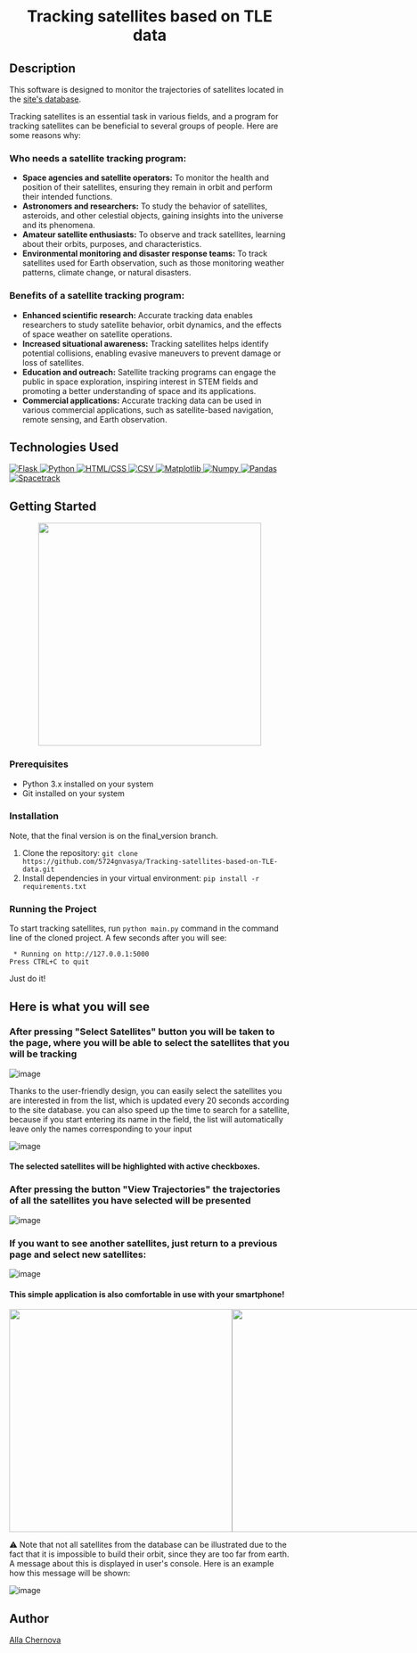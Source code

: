 <h1 align="center">Tracking satellites based on TLE data</h1>
<!-- <h2 align="center"> -->

<h2>Description</h2>

This software is designed to monitor the trajectories of satellites located in the [site's database](https://celestrak.org/).

Tracking satellites is an essential task in various fields, and a program for tracking satellites can be beneficial to several groups of people. Here are some reasons why:

<h3>Who needs a satellite tracking program:</h3>

* <b>Space agencies and satellite operators:</b>
  To monitor the health and position of their satellites, ensuring they remain in orbit and perform their intended functions.
* <b>Astronomers and researchers:</b>
   To study the behavior of satellites, asteroids, and other celestial objects, gaining insights into the universe and its phenomena.
* <b>Amateur satellite enthusiasts:</b>
  To observe and track satellites, learning about their orbits, purposes, and characteristics.
* <b>Environmental monitoring and disaster response teams:</b>
  To track satellites used for Earth observation, such as those monitoring weather patterns, climate change, or natural disasters.
  
<h3>Benefits of a satellite tracking program:</h3>

* <b>Enhanced scientific research:</b>
   Accurate tracking data enables researchers to study satellite behavior, orbit dynamics, and the effects of space weather on satellite operations.
* <b>Increased situational awareness:</b>
   Tracking satellites helps identify potential collisions, enabling evasive maneuvers to prevent damage or loss of satellites.
* <b>Education and outreach:</b>
  Satellite tracking programs can engage the public in space exploration, inspiring interest in STEM fields and promoting a better understanding of space and its applications.
* <b>Commercial applications:</b>
  Accurate tracking data can be used in various commercial applications, such as satellite-based navigation, remote sensing, and Earth observation.

<h2>Technologies Used</h2>

<a href="https://flask.palletsprojects.com/">
  <img src="https://img.shields.io/badge/Framework-Flask-%23000.svg" alt="Flask">
</a>
<a href="https://www.python.org/">
  <img src="https://img.shields.io/badge/Language-Python-%233776AB.svg" alt="Python">
</a>
<a href="https://www.w3.org/html/">
  <img src="https://img.shields.io/badge/Language-HTML%2FCSS-%23E34F26.svg" alt="HTML/CSS">
</a>
<a href="https://csv.org/">
  <img src="https://img.shields.io/badge/Data%20Storage-CSV-%23FFD700.svg" alt="CSV">
</a>
<a href="https://matplotlib.org/">
  <img src="https://img.shields.io/badge/Library-Matplotlib-%23FFC107.svg" alt="Matplotlib">
</a>
<a href="https://numpy.org/">
  <img src="https://img.shields.io/badge/Library-Numpy-%23007ACC.svg" alt="Numpy">
</a>
<a href="https://pandas.pydata.org/">
  <img src="https://img.shields.io/badge/Library-Pandas-%23150458.svg" alt="Pandas">
</a>
<a href="https://pypi.org/project/spacetrack/">
  <img src="https://img.shields.io/badge/Library-Spacetrack-%232F4F4F.svg" alt="Spacetrack">
</a>


**Getting Started**
---------------

<p align="center">
 <img src="https://github.com/5724gnvasya/Tracking-satellites-based-on-TLE-data/assets/110739884/2856fa3b-290b-4728-872f-00237c521e60" width="400">
  </p>
</div>

### Prerequisites

* Python 3.x installed on your system
* Git installed on your system

### Installation

Note, that the final version is on the final_version branch.
1. Clone the repository: `git clone https://github.com/5724gnvasya/Tracking-satellites-based-on-TLE-data.git`
2. Install dependencies in your virtual environment: `pip install -r requirements.txt`

### Running the Project

To start tracking satellites, run `python main.py` command in the command line of the cloned project.
A few seconds after you will see:
```
 * Running on http://127.0.0.1:5000
Press CTRL+C to quit
```
Just do it!

**Here is what you will see**
-------------
<h3>After pressing "Select Satellites" button you will be taken to the page, where you will be able to select the satellites that you will be tracking </h3>

![image](https://github.com/5724gnvasya/Tracking-satellites-based-on-TLE-data/assets/110739884/7f9ec2a0-d06e-4fc4-9349-5fe4e6caf524)


Thanks to the user-friendly design, you can easily select the satellites you are interested in from the list, which is updated every 20 seconds according to the site database. you can also speed up the time to search for a satellite, because if you start entering its name in the field, the list will automatically leave only the names corresponding to your input


![image](https://github.com/5724gnvasya/Tracking-satellites-based-on-TLE-data/assets/110739884/5c15f0f1-d700-4f6f-8f69-a253fa8979eb)

<h4>The selected satellites will be highlighted with active checkboxes.</h4>

<h3>After pressing the button "View Trajectories" the trajectories of all the satellites you have selected will be presented</h3>

![image](https://github.com/5724gnvasya/Tracking-satellites-based-on-TLE-data/assets/110739884/645b6a68-4ed5-4f04-a0cf-e559bdda0b99)
<h3>If you want to see another satellites, just return to a previous page and select new satellites:</h3>

![image](https://github.com/5724gnvasya/Tracking-satellites-based-on-TLE-data/assets/110739884/b68a2f40-a9b2-4948-8b02-6d803dc4211c)



<h4>This simple application is also comfortable in use with your smartphone! </h4>
<div style="display: flex; justify-content: space-between;">
  <img src="https://github.com/5724gnvasya/Tracking-satellites-based-on-TLE-data/assets/110739884/4de8bd0e-7dbf-4aa1-9f02-c15b6f1cc9fe" width="400">
  <img src="https://github.com/5724gnvasya/Tracking-satellites-based-on-TLE-data/assets/110739884/6fc4ee0d-851d-4c21-b15c-f75fd218d9d6" width="400">
</div>



⚠️ 
Note that not all satellites from the database can be illustrated due to the fact that it is impossible to build their orbit, since they are too far from earth. A message about this is displayed in user's console.
Here is an example how this message will be shown:

![image](https://github.com/5724gnvasya/Tracking-satellites-based-on-TLE-data/assets/110739884/0cae51a1-af6a-4430-84c6-a334810f009d)



**Author**
---------

[Alla Chernova](https://github.com/5724gnvasya)

